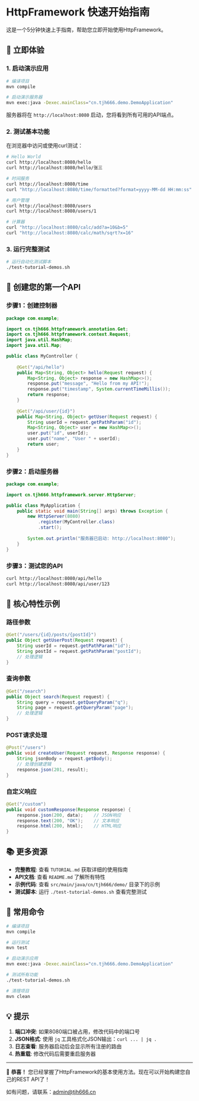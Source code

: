 # HttpFramework 快速开始指南

这是一个5分钟快速上手指南，帮助您立即开始使用HttpFramework。

## 🚀 立即体验

### 1. 启动演示应用

```bash
# 编译项目
mvn compile

# 启动演示服务器
mvn exec:java -Dexec.mainClass="cn.tjh666.demo.DemoApplication"
```

服务器将在 `http://localhost:8080` 启动，您将看到所有可用的API端点。

### 2. 测试基本功能

在浏览器中访问或使用curl测试：

```bash
# Hello World
curl http://localhost:8080/hello
curl http://localhost:8080/hello/张三

# 时间服务
curl http://localhost:8080/time
curl "http://localhost:8080/time/formatted?format=yyyy-MM-dd HH:mm:ss"

# 用户管理
curl http://localhost:8080/users
curl http://localhost:8080/users/1

# 计算器
curl "http://localhost:8080/calc/add?a=10&b=5"
curl "http://localhost:8080/calc/math/sqrt?x=16"
```

### 3. 运行完整测试

```bash
# 运行自动化测试脚本
./test-tutorial-demos.sh
```

## 📝 创建您的第一个API

### 步骤1：创建控制器

```java
package com.example;

import cn.tjh666.httpframework.annotation.Get;
import cn.tjh666.httpframework.context.Request;
import java.util.HashMap;
import java.util.Map;

public class MyController {
    
    @Get("/api/hello")
    public Map<String, Object> hello(Request request) {
        Map<String, Object> response = new HashMap<>();
        response.put("message", "Hello from my API!");
        response.put("timestamp", System.currentTimeMillis());
        return response;
    }
    
    @Get("/api/user/{id}")
    public Map<String, Object> getUser(Request request) {
        String userId = request.getPathParam("id");
        Map<String, Object> user = new HashMap<>();
        user.put("id", userId);
        user.put("name", "User " + userId);
        return user;
    }
}
```

### 步骤2：启动服务器

```java
package com.example;

import cn.tjh666.httpframework.server.HttpServer;

public class MyApplication {
    public static void main(String[] args) throws Exception {
        new HttpServer(8080)
            .register(MyController.class)
            .start();
        
        System.out.println("服务器已启动: http://localhost:8080");
    }
}
```

### 步骤3：测试您的API

```bash
curl http://localhost:8080/api/hello
curl http://localhost:8080/api/user/123
```

## 🎯 核心特性示例

### 路径参数
```java
@Get("/users/{id}/posts/{postId}")
public Object getUserPost(Request request) {
    String userId = request.getPathParam("id");
    String postId = request.getPathParam("postId");
    // 处理逻辑
}
```

### 查询参数
```java
@Get("/search")
public Object search(Request request) {
    String query = request.getQueryParam("q");
    String page = request.getQueryParam("page");
    // 处理逻辑
}
```

### POST请求处理
```java
@Post("/users")
public void createUser(Request request, Response response) {
    String jsonBody = request.getBody();
    // 处理创建逻辑
    response.json(201, result);
}
```

### 自定义响应
```java
@Get("/custom")
public void customResponse(Response response) {
    response.json(200, data);    // JSON响应
    response.text(200, "OK");    // 文本响应
    response.html(200, html);    // HTML响应
}
```

## 📚 更多资源

- **完整教程**: 查看 `TUTORIAL.md` 获取详细的使用指南
- **API文档**: 查看 `README.md` 了解所有特性
- **示例代码**: 查看 `src/main/java/cn/tjh666/demo/` 目录下的示例
- **测试脚本**: 运行 `./test-tutorial-demos.sh` 查看完整测试

## 🔧 常用命令

```bash
# 编译项目
mvn compile

# 运行测试
mvn test

# 启动演示应用
mvn exec:java -Dexec.mainClass="cn.tjh666.demo.DemoApplication"

# 测试所有功能
./test-tutorial-demos.sh

# 清理项目
mvn clean
```

## 💡 提示

1. **端口冲突**: 如果8080端口被占用，修改代码中的端口号
2. **JSON格式**: 使用 `jq` 工具格式化JSON输出：`curl ... | jq .`
3. **日志查看**: 服务器启动后会显示所有注册的路由
4. **热重载**: 修改代码后需要重启服务器

---

🎉 **恭喜！** 您已经掌握了HttpFramework的基本使用方法。现在可以开始构建您自己的REST API了！

如有问题，请联系：admin@tjh666.cn